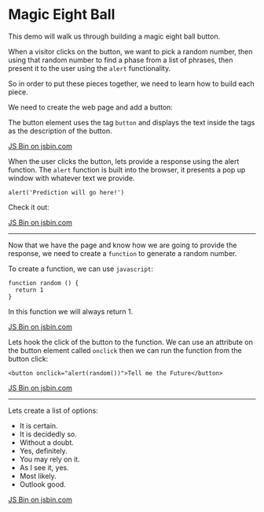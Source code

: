 # Magic Eight Ball

This demo will walk us through building a magic eight ball button.

When a visitor clicks on the button, we want to pick a random number, then using that random number to find a phase from a list of phrases, then present it to the user using the `alert` functionality.

So in order to put these pieces together, we need to learn how to build each piece.

We need to create the web page and add a button:

The button element uses the tag `button` and displays the text inside the tags as the description of the button.

<a class="jsbin-embed" href="https://jsbin.com/lokazab/1/embed?html,output">JS Bin on jsbin.com</a>

When the user clicks the button, lets provide a response using the alert function. The `alert` function is built into the browser, it presents a pop up window with whatever text we provide.

```
alert('Prediction will go here!')
```

Check it out:

<a class="jsbin-embed" href="https://jsbin.com/lokazab/2/embed?html,js,output">JS Bin on jsbin.com</a>

---

Now that we have the page and know how we are going to provide the response, we need to create a `function` to generate a random number.

To create a function, we can use `javascript`:

```
function random () {
  return 1
}
```

In this function we will always return 1.

<a class="jsbin-embed" href="https://jsbin.com/lokazab/3/embed?html,js,output">JS Bin on jsbin.com</a>

Lets hook the click of the button to the function. We can use an attribute on the button element called `onclick` then we can run the function from the button click:

```
<button onclick="alert(random())">Tell me the Future</button>
```

<a class="jsbin-embed" href="https://jsbin.com/lokazab/4/embed?html,js,output">JS Bin on jsbin.com</a>

---

Lets create a list of options:

* It is certain.
* It is decidedly so.
* Without a doubt.
* Yes, definitely.
* You may rely on it.
* As I see it, yes.
* Most likely.
* Outlook good.

<a class="jsbin-embed" href="https://jsbin.com/lokazab/5/embed?html,js,output">JS Bin on jsbin.com</a>
